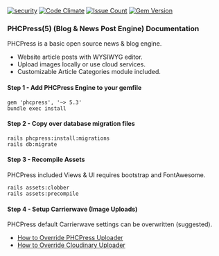 [![security](https://hakiri.io/github/PHCNetworks/phc-press/master.svg)](https://hakiri.io/github/PHCNetworks/phc-press/master)
[![Code Climate](https://codeclimate.com/github/PHCNetworks/phc-press/badges/gpa.svg)](https://codeclimate.com/github/PHCNetworks/phc-press)
[![Issue Count](https://codeclimate.com/github/PHCNetworks/phc-press/badges/issue_count.svg)](https://codeclimate.com/github/PHCNetworks/phc-press)
[![Gem Version](https://badge.fury.io/rb/phcpress.svg)](https://badge.fury.io/rb/phcpress)  
  
### PHCPress(5) (Blog & News Post Engine) Documentation
PHCPress is a basic open source news & blog engine.
  
- Website article posts with WYSIWYG editor.
- Upload images locally or use cloud services.
- Customizable Article Categories module included.
  
#### Step 1 - Add PHCPress Engine to your gemfile  

	gem 'phcpress', '~> 5.3'
	bundle exec install
  
#### Step 2 - Copy over database migration files  

	rails phcpress:install:migrations
	rails db:migrate
  
#### Step 3 - Recompile Assets  
PHCPress included Views & UI requires bootstrap and FontAwesome.  
  
	rails assets:clobber
	rails assets:precompile
  
#### Step 4 - Setup Carrierwave (Image Uploads)  
PHCPress default Carrierwave settings can be overwritten (suggested).  
  
- [How to Override PHCPress Uploader](https://github.com/PHCNetworks/phc-press/wiki/Image-Uploader---Override)
- [How to Override Cloudinary Uploader](https://github.com/PHCNetworks/phc-press/wiki/Image-Uploader-(Cloudinary))
